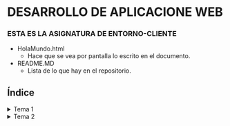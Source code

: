 # DESARROLLO DE APLICACIONE WEB

### ESTA ES LA ASIGNATURA DE ENTORNO-CLIENTE

* HolaMundo.html
  * Hace que se vea por pantalla lo escrito en el documento.
* README.MD
  * Lista de lo que hay en el repositorio.

## Índice

<details>
  <summary>Tema 1</summary>
  <ul>
    <li><a href="https://github.com/jesuspolonio/Desarrollo-web-en-entorno-cliente/blob/main/PRACTICA/P1/p1.md">Práctica 1</a></li>
  </ul>
</details>
<details>
  <summary>Tema 2</summary>
  <ul>
    <li><a href="https://github.com/jesuspolonio/Desarrollo-web-en-entorno-cliente/blob/main/PRACTICA/P2/p2.md">Práctica 2</a></li>
  </ul>
  <ul>
    <li><a href="https://github.com/jesuspolonio/Desarrollo-web-en-entorno-cliente/blob/main/PRACTICA/P3/p3.md">Práctica 3</a></li>
  </ul>
  <ul>
    <li><a href="">Práctica 4</a></li>
  </ul>
 <ul>
    <li><a href="">Práctica 5</a></li>
  </ul>
</details>
